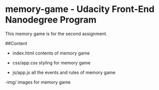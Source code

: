 # memory-game - Udacity Front-End Nanodegree Program

This memory game is for the second assignment.

##Content
- index.html 
  contents of memory game

- css/app.css
  styling for memory game
  
- js/app.js
  all the events and rules of memory game

-img/
  images for memory game
  
